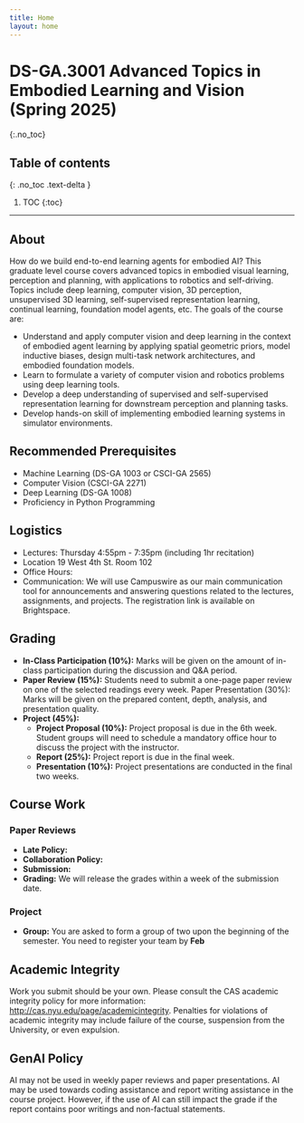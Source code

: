 ```yaml
---
title: Home
layout: home
---
```


# DS-GA.3001 Advanced Topics in Embodied Learning and Vision (Spring 2025)

{:.no_toc}

## Table of contents
{: .no_toc .text-delta }

1. TOC
{:toc}

---

## About

How do we build end-to-end learning agents for embodied AI? This graduate level course covers advanced topics in embodied visual learning, perception and planning, with applications to robotics and self-driving. Topics include deep learning, computer vision, 3D perception, unsupervised 3D learning, self-supervised representation learning, continual learning, foundation model agents, etc. The goals of the course are:
- Understand and apply computer vision and deep learning in the context of embodied agent learning by applying spatial geometric priors, model inductive biases, design multi-task network architectures, and embodied foundation models.
- Learn to formulate a variety of computer vision and robotics problems using deep learning tools.
- Develop a deep understanding of supervised and self-supervised representation learning for downstream perception and planning tasks.
- Develop hands-on skill of implementing embodied learning systems in simulator environments.

## Recommended Prerequisites
- Machine Learning (DS-GA 1003 or CSCI-GA 2565)
- Computer Vision (CSCI-GA 2271)
- Deep Learning (DS-GA 1008)
- Proficiency in Python Programming

## Logistics
- Lectures: Thursday 4:55pm - 7:35pm (including 1hr recitation) 
- Location 19 West 4th St. Room 102
- Office Hours:
- Communication: We will use Campuswire as our main communication tool for announcements and answering questions related to the lectures, assignments, and projects. The registration link is available on Brightspace.


## Grading
- **In-Class Participation (10%):** Marks will be given on the amount of in-class participation during the discussion and Q&A period.
- **Paper Review (15%):** Students need to submit a one-page paper review on one of the selected readings every week.
Paper Presentation (30%): Marks will be given on the prepared content, depth, analysis, and presentation quality.
- **Project (45%):**
	- **Project Proposal (10%):** Project proposal is due in the 6th week. Student groups will need to schedule a mandatory office hour to discuss the project with the instructor.
	- **Report (25%):** Project report is due in the final week.
	- **Presentation (10%):** Project presentations are conducted in the final two weeks.

## Course Work

### Paper Reviews
- **Late Policy:**
- **Collaboration Policy:**
- **Submission:**
- **Grading:** We will release the grades within a week of the submission date.

### Project
- **Group:** You are asked to form a group of two upon the beginning of the semester. You need to register your team by **Feb** 

## Academic Integrity
Work you submit should be your own. Please consult the CAS academic integrity policy for more information: http://cas.nyu.edu/page/academicintegrity. Penalties for violations of academic integrity may include failure of the course, suspension from the University, or even expulsion.

## GenAI Policy
AI may not be used in weekly paper reviews and paper presentations. AI may be used towards coding assistance and report writing assistance in the course project. However, if the use of AI can still impact the grade if the report contains poor writings and non-factual statements.
